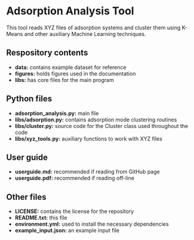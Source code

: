 # Adsorption Analysis Tool

This tool reads XYZ files of adsorption systems and cluster them using K-Means and other auxiliary Machine Learning techniques.

## Respository contents

- **data:** contains example dataset for reference
- **figures:** holds figures used in the documentation
- **libs:** has core files for the main program

## Python files

- **adsorption_analysis.py:** main file
- **libs/adsorption.py:** contains adsorption mode clustering routines
- **libs/cluster.py:** source code for the Cluster class used throughout the code
- **libs/xyz_tools.py:** auxiliary functions to work with XYZ files

## User guide

- **userguide.md:** recommended if reading from GitHub page
- **userguide.pdf:** recommended if reading off-line

## Other files

- **LICENSE:** contains the license for the repository
- **README.txt:** this file
- **environment.yml:** used to install the necessary dependencies
- **example\_input.json:** an example input file
